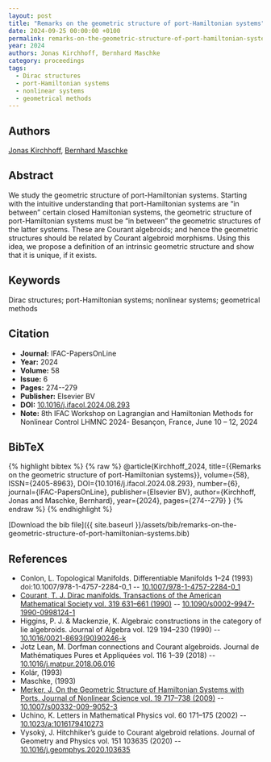 ```yaml
---
layout: post
title: "Remarks on the geometric structure of port-Hamiltonian systems"
date: 2024-09-25 00:00:00 +0100
permalink: remarks-on-the-geometric-structure-of-port-hamiltonian-systems
year: 2024
authors: Jonas Kirchhoff, Bernhard Maschke
category: proceedings
tags:
  - Dirac structures
  - port-Hamiltonian systems
  - nonlinear systems
  - geometrical methods
---
```

 
## Authors
[Jonas Kirchhoff](authors/jonas-kirchhoff), [Bernhard Maschke](authors/bernhard-maschke)
 
## Abstract
We study the geometric structure of port-Hamiltonian systems. Starting with the intuitive understanding that port-Hamiltonian systems are “in between” certain closed Hamiltonian systems, the geometric structure of port-Hamiltonian systems must be “in between” the geometric structures of the latter systems. These are Courant algebroids; and hence the geometric structures should be related by Courant algebroid morphisms. Using this idea, we propose a definition of an intrinsic geometric structure and show that it is unique, if it exists.
 
## Keywords
Dirac structures; port-Hamiltonian systems; nonlinear systems; geometrical methods
 
## Citation
- **Journal:** IFAC-PapersOnLine
- **Year:** 2024
- **Volume:** 58
- **Issue:** 6
- **Pages:** 274--279
- **Publisher:** Elsevier BV
- **DOI:** [10.1016/j.ifacol.2024.08.293](https://doi.org/10.1016/j.ifacol.2024.08.293)
- **Note:** 8th IFAC Workshop on Lagrangian and Hamiltonian Methods for Nonlinear Control LHMNC 2024- Besançon, France, June 10 – 12, 2024
 
## BibTeX
{% highlight bibtex %}
{% raw %}
@article{Kirchhoff_2024,
  title={{Remarks on the geometric structure of port-Hamiltonian systems}},
  volume={58},
  ISSN={2405-8963},
  DOI={10.1016/j.ifacol.2024.08.293},
  number={6},
  journal={IFAC-PapersOnLine},
  publisher={Elsevier BV},
  author={Kirchhoff, Jonas and Maschke, Bernhard},
  year={2024},
  pages={274--279}
}
{% endraw %}
{% endhighlight %}
 
[Download the bib file]({{ site.baseurl }}/assets/bib/remarks-on-the-geometric-structure-of-port-hamiltonian-systems.bib)
 
## References
- Conlon, L. Topological Manifolds. Differentiable Manifolds 1–24 (1993) doi:10.1007/978-1-4757-2284-0_1 -- [10.1007/978-1-4757-2284-0_1](https://doi.org/10.1007/978-1-4757-2284-0_1)
- [Courant, T. J. Dirac manifolds. Transactions of the American Mathematical Society vol. 319 631–661 (1990)](dirac-manifolds) -- [10.1090/s0002-9947-1990-0998124-1](https://doi.org/10.1090/s0002-9947-1990-0998124-1)
- Higgins, P. J. & Mackenzie, K. Algebraic constructions in the category of lie algebroids. Journal of Algebra vol. 129 194–230 (1990) -- [10.1016/0021-8693(90)90246-k](https://doi.org/10.1016/0021-8693(90)90246-k)
- Jotz Lean, M. Dorfman connections and Courant algebroids. Journal de Mathématiques Pures et Appliquées vol. 116 1–39 (2018) -- [10.1016/j.matpur.2018.06.016](https://doi.org/10.1016/j.matpur.2018.06.016)
- Kolár, (1993)
- Maschke, (1993)
- [Merker, J. On the Geometric Structure of Hamiltonian Systems with Ports. Journal of Nonlinear Science vol. 19 717–738 (2009)](on-the-geometric-structure-of-hamiltonian-systems-with-ports) -- [10.1007/s00332-009-9052-3](https://doi.org/10.1007/s00332-009-9052-3)
- Uchino, K. Letters in Mathematical Physics vol. 60 171–175 (2002) -- [10.1023/a:1016179410273](https://doi.org/10.1023/a:1016179410273)
- Vysoký, J. Hitchhiker’s guide to Courant algebroid relations. Journal of Geometry and Physics vol. 151 103635 (2020) -- [10.1016/j.geomphys.2020.103635](https://doi.org/10.1016/j.geomphys.2020.103635)

